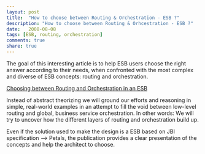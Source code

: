 ```yaml
---
layout: post
title:  "How to choose between Routing & Orchestration - ESB ?"
description: "How to choose between Routing & Orhcestration - ESB ?"
date:   2008-08-08
tags: [ESB, routing, orchestration]
comments: true
share: true
---
```


The goal of this interesting article is to help ESB users choose the right answer according to their needs, when confronted
with the most complex and diverse of ESB concepts: routing and orchestration.

<div markdown="0"><a href="http://www.infoq.com/articles/louis-dutoo-esb-routing" class="btn-link btn-link-info">Choosing between Routing and Orchestration in an ESB</a></div>

Instead of abstract theorizing we will ground our efforts and reasoning in simple, real-world examples in
an attempt to fill the void between low-level routing and global, business service orchestration.
In other words: We will try to uncover how the different layers of routing and orchestration build up.

Even if the solution used to make the design is a ESB based on JBI specification --> Petals, the publication provides a clear presentation of the concepts and help the architect to choose.